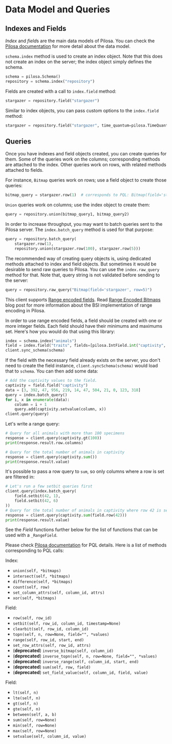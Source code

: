 # Data Model and Queries

## Indexes and Fields

*Index* and *field*s are the main data models of Pilosa. You can check the [Pilosa documentation](https://www.pilosa.com/docs) for more detail about the data model.

`schema.index` method is used to create an index object. Note that this does not create an index on the server; the index object simply defines the schema.

```python
schema = pilosa.Schema()
repository = schema.index("repository")
```

Fields are created with a call to `index.field` method:

```python
stargazer = repository.field("stargazer")
```

Similar to index objects, you can pass custom options to the `index.field` method:

```python
stargazer = repository.field("stargazer", time_quantum=pilosa.TimeQuantum.YEAR_MONTH_DAY)
```

## Queries

Once you have indexes and field objects created, you can create queries for them. Some of the queries work on the columns; corresponding methods are attached to the index. Other queries work on rows, with related methods attached to fields.

For instance, `Bitmap` queries work on rows; use a field object to create those queries:

```python
bitmap_query = stargazer.row(1)  # corresponds to PQL: Bitmap(field='stargazer', row=1)
```

`Union` queries work on columns; use the index object to create them:

```python
query = repository.union(bitmap_query1, bitmap_query2)
```

In order to increase throughput, you may want to batch queries sent to the Pilosa server. The `index.batch_query` method is used for that purpose:

```python
query = repository.batch_query(
    stargazer.row(1),
    repository.union(stargazer.row(100), stargazer.row(5)))
```

The recommended way of creating query objects is, using dedicated methods attached to index and field objects. But sometimes it would be desirable to send raw queries to Pilosa. You can use the `index.raw_query` method for that. Note that, query string is not validated before sending to the server:

```python
query = repository.raw_query("Bitmap(field='stargazer', row=5)")
```

This client supports [Range encoded fields](https://www.pilosa.com/docs/latest/query-language/#range-bsi). Read [Range Encoded Bitmaps](https://www.pilosa.com/blog/range-encoded-bitmaps/) blog post for more information about the BSI implementation of range encoding in Pilosa.

In order to use range encoded fields, a field should be created with one or more integer fields. Each field should have their minimums and maximums set. Here's how you would do that using this library:
```python
index = schema.index("animals")
field = index.field("traits", fields=[pilosa.IntField.int("captivity", min=0, max=956)])
client.sync_schema(schema)
```

If the field with the necessary field already exists on the server, you don't need to create the field instance, `client.syncSchema(schema)` would load that to `schema`. You can then add some data:
```python
# Add the captivity values to the field.
captivity = field.field("captivity")
data = [3, 392, 47, 956, 219, 14, 47, 504, 21, 0, 123, 318]
query = index.batch_query()
for i, x in enumerate(data):
    column = i + 1
    query.add(captivity.setvalue(column, x))
client.query(query)
```

Let's write a range query:
```python
# Query for all animals with more than 100 specimens
response = client.query(captivity.gt(100))
print(response.result.row.columns)

# Query for the total number of animals in captivity
response = client.query(captivity.sum())
print(response.result.value)
```

It's possible to pass a row query to `sum`, so only columns where a row is set are filtered in:
```python
# Let's run a few setbit queries first
client.query(index.batch_query(
    field.setbit(42, 1),
    field.setbit(42, 6)
))
# Query for the total number of animals in captivity where row 42 is set
response = client.query(captivity.sum(field.row(42)))
print(response.result.value)
```

See the *Field* functions further below for the list of functions that can be used with a `_RangeField`.

Please check [Pilosa documentation](https://www.pilosa.com/docs) for PQL details. Here is a list of methods corresponding to PQL calls:

Index:

* `union(self, *bitmaps)`
* `intersect(self, *bitmaps)`
* `difference(self, *bitmaps)`
* `count(self, row)`
* `set_column_attrs(self, column_id, attrs)`
* `xor(self, *bitmaps)`

Field:

* `row(self, row_id)`
* `setbit(self, row_id, column_id, timestamp=None)`
* `clearbit(self, row_id, column_id)`
* `topn(self, n, row=None, field="", *values)`
* `range(self, row_id, start, end)`
* `set_row_attrs(self, row_id, attrs)`
* (**deprecated**) `inverse_bitmap(self, column_id)`
* (**deprecated**) `inverse_topn(self, n, row=None, field="", *values)`
* (**deprecated**) `inverse_range(self, column_id, start, end)`
* (**deprecated**) `sum(self, row, field)`
* (**deprecated**) `set_field_value(self, column_id, field, value)`

Field:

* `lt(self, n)`
* `lte(self, n)`
* `gt(self, n)`
* `gte(self, n)`
* `between(self, a, b)`
* `sum(self, row=None)`
* `min(self, row=None)`
* `max(self, row=None)`
* `setvalue(self, column_id, value)`
